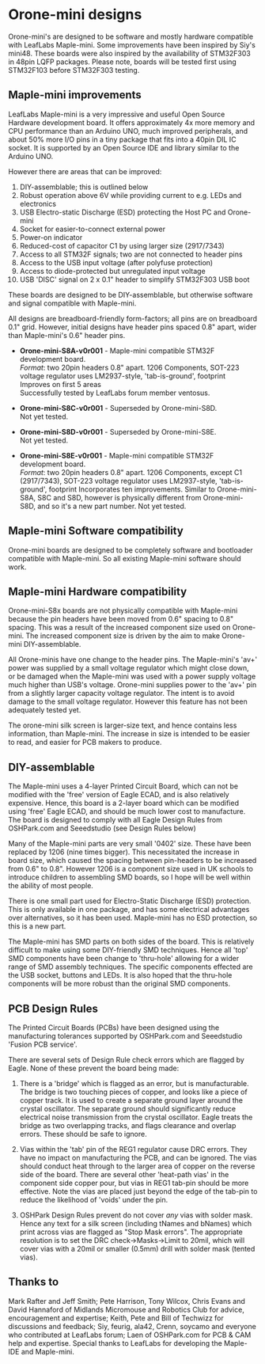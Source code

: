Orone-mini designs
==================

Orone-mini's are designed to be software and mostly hardware compatible with LeafLabs Maple-mini. Some improvements have been inspired by Siy's mini48. These boards were also inspired  by the availability of STM32F303 in 48pin LQFP packages. Please note, boards will be tested first using STM32F103 before STM32F303 testing.


Maple-mini improvements
-----------------------
LeafLabs Maple-mini is a very impressive and useful Open Source Hardware development board. It offers approximately 4x more memory and CPU performance than an Arduino UNO, much improved peripherals, and about 50% more I/O pins in a tiny package that fits into a 40pin DIL IC socket. It is supported by an Open Source IDE and library similar to the Arduino UNO. 

However there are areas that can be improved:  
1.	DIY-assemblable; this is outlined below  
2.	Robust operation above 6V while providing current to e.g. LEDs and electronics  
3.	USB Electro-static Discharge (ESD) protecting the Host PC and Orone-mini  
4.	Socket for easier-to-connect external power  
5.	Power-on indicator  
6.	Reduced-cost of capacitor C1 by using larger size (2917/7343)
7.	Access to all STM32F signals; two are not connected to header pins  
8.	Access to the USB input voltage (after polyfuse protection)
9.	Access to diode-protected but unregulated input voltage
10.	USB 'DISC' signal on 2 x 0.1" header to simplify STM32F303 USB boot


These boards are designed to be DIY-assemblable, but otherwise software and signal compatible with Maple-mini. 

All designs are breadboard-friendly form-factors; all pins are on breadboard 0.1" grid. However, initial designs have header pins spaced 0.8" apart, wider than Maple-mini's 0.6" header pins.


*	**Orone-mini-S8A-v0r001** - Maple-mini compatible STM32F development board.  
	*Format*: two 20pin headers 0.8" apart. 1206 Components, SOT-223 voltage regulator uses LM2937-style, 'tab-is-ground', footprint  
	Improves on first 5 areas  
	Successfully tested by LeafLabs forum member ventosus.


*	**Orone-mini-S8C-v0r001** - Superseded by Orone-mini-S8D.    
	Not yet tested.

*	**Orone-mini-S8D-v0r001** - Superseded by Orone-mini-S8E.    
	Not yet tested.

 
*	**Orone-mini-S8E-v0r001** - Maple-mini compatible STM32F development board.    
	*Format*: two 20pin headers 0.8" apart. 1206 Components, except C1 (2917/7343), SOT-223 voltage regulator uses LM2937-style, 'tab-is-ground', footprint 
	Incorporates ten improvements.
	Similar to Orone-mini-S8A, S8C and S8D, however is physically different from Orone-mini-S8D, and so it's a new part number.
	Not yet tested.


Maple-mini Software compatibility
---------------------------------
Orone-mini boards are designed to be completely software and bootloader compatible with Maple-mini. So all existing Maple-mini software should work.


Maple-mini Hardware compatibility
---------------------------------
Orone-mini-S8x boards are not physically compatible with Maple-mini because the pin headers have been moved from 0.6" spacing to 0.8" spacing. This was a result of the increased component size used on Orone-mini. The increased component size is driven by the aim to make Orone-mini DIY-assemblable. 

All Orone-minis have one change to the header pins. The Maple-mini's 'av+' power was supplied by a small voltage regulator which might close down, or be damaged when the Maple-mini was used with a power supply voltage much higher than USB's voltage. Orone-mini supplies power to the 'av+' pin from a slightly larger capacity voltage regulator. The intent is to avoid damage to the small voltage regulator. However this feature has not been adequately tested yet.

The orone-mini silk screen is larger-size text, and hence contains less information, than Maple-mini. The increase in size is intended to be easier to read, and easier for PCB makers to produce.


DIY-assemblable
---------------
The Maple-mini uses a 4-layer Printed Circuit Board, which can not be modified with the 'free' version of Eagle ECAD, and is also relatively expensive. Hence, this board is a 2-layer board which can be modified using 'free' Eagle ECAD, and should be much lower cost to manufacture. The board is designed to comply with all Eagle Design Rules from OSHPark.com and Seeedstudio (see Design Rules below)

Many of the Maple-mini parts are very small '0402' size. These have been replaced by 1206 (nine times bigger). This necessitated the increase in board size, which caused the spacing between pin-headers to be increased from 0.6" to 0.8". However 1206 is a component size used in UK schools to introduce children to assembling SMD boards, so I hope will be well within the ability of most people. 

There is one small part used for Electro-Static Discharge (ESD) protection. This is only available in one package, and has some electrical advantages over alternatives, so it has been used. Maple-mini has no ESD protection, so this is a new part.

The Maple-mini has SMD parts on both sides of the board. This is relatively difficult to make using some DIY-friendly SMD techniques. Hence all 'top' SMD components have been change to 'thru-hole' allowing for a wider range of SMD assembly techniques. The specific components effected are the USB socket, buttons and LEDs. It is also hoped that the thru-hole components will be more robust than the original SMD components.

PCB Design Rules
----------------------
The Printed Circuit Boards (PCBs) have been designed using the manufacturing tolerances supported by OSHPark.com and Seeedstudio 'Fusion PCB service'. 

There are several sets of Design Rule check errors which are flagged by Eagle. None of these prevent the board being made:  

1.	There is a 'bridge' which is flagged as an error, but is manufacturable. The bridge is two touching pieces of copper, and looks like a piece of copper track. It is used to create a separate ground layer around the crystal oscillator. The separate ground should significantly reduce electrical noise transmission from the crystal oscillator. Eagle treats the bridge as two overlapping tracks, and flags clearance and overlap errors. These should be safe to ignore.  

2.	Vias within the 'tab' pin of the REG1 regulator cause DRC errors. They have no impact on manufacturing the PCB, and can be ignored. The vias should conduct heat through to the larger area of copper on the reverse side of the board. There are several other 'heat-path vias' in the component side copper pour, but vias in REG1 tab-pin should be more effective. Note the vias are placed just beyond the edge of the tab-pin to reduce the likelihood of 'voids' under the pin.  

3.	OSHPark Design Rules prevent do not cover *any* vias with solder mask. Hence any text for a silk screen (including tNames and bNames) which print across vias are flagged as "Stop Mask errors".  The appropriate resolution is to set the DRC check->Masks->Limit to 20mil, which will cover vias with a 20mil or smaller (0.5mm) drill with solder mask (tented vias).  


Thanks to
---------
Mark Rafter and Jeff Smith; Pete Harrison, Tony Wilcox, Chris Evans and David Hannaford of Midlands Micromouse and Robotics Club for advice, encouragement and expertise; Keith, Pete and Bill of Techwizz for discussions and feedback; Siy, feurig, ala42, Crenn, soycamo and everyone who contributed at LeafLabs forum; Laen of OSHPark.com for PCB & CAM help and expertise. Special thanks to LeafLabs for developing the Maple-IDE and Maple-mini.
